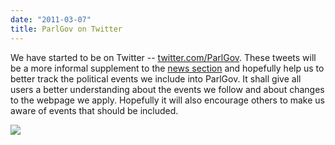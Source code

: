 ```yaml
---
date: "2011-03-07"
title: ParlGov on Twitter
---
```


We have started to be on Twitter -- [twitter.com/ParlGov](http://twitter.com/#!/ParlGov). These tweets will be a more informal supplement to the [news section](http://dev.parlgov.org/documentation/news/) and hopefully help us to better track the political events we include into ParlGov. It shall give all users a better understanding about the events we follow and about changes to the webpage we apply. Hopefully it will also encourage others to make us aware of events that should be included.


![](/images/parliament-european-union.jpg)
